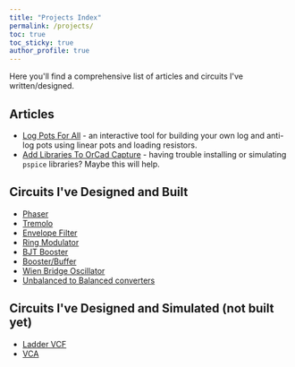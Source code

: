 ```yaml
---
title: "Projects Index"
permalink: /projects/
toc: true
toc_sticky: true
author_profile: true
---
```


Here you'll find a comprehensive list of articles and circuits I've written/designed.

## Articles

-   [Log Pots For All](/articles/log-pots/) - an interactive tool for building your own log and anti-log pots using linear pots and
    loading resistors.
-   [Add Libraries To OrCad Capture](/articles/pspice-lib/) - having trouble installing or simulating `pspice` libraries? Maybe this will help.

## Circuits I've Designed and Built

-   [Phaser](/circuits/phaser/)
-   [Tremolo](/circuits/tremolo/)
-   [Envelope Filter](/circuits/envelope/)
-   [Ring Modulator](/circuits/ring-mod/)
-   [BJT Booster](/circuits/bjt-booster/)
-   [Booster/Buffer](/circuits/booster-buffer/)
-   [Wien Bridge Oscillator](/circuits/wien/)
-   [Unbalanced to Balanced converters](/circuits/unbal-to-bal/)

## Circuits I've Designed and Simulated (not built yet)

-   [Ladder VCF](/circuits/ladder-vcf/)
-   [VCA](/circuits/vca/)